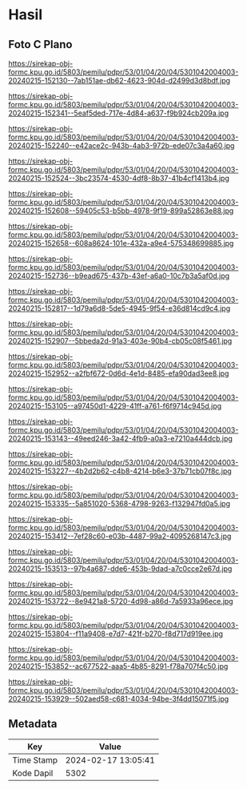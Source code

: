 # Hasil

## Foto C Plano

https://sirekap-obj-formc.kpu.go.id/5803/pemilu/pdpr/53/01/04/20/04/5301042004003-20240215-152130--7ab151ae-db62-4623-904d-d2499d3d8bdf.jpg

https://sirekap-obj-formc.kpu.go.id/5803/pemilu/pdpr/53/01/04/20/04/5301042004003-20240215-152341--5eaf5ded-717e-4d84-a637-f9b924cb209a.jpg

https://sirekap-obj-formc.kpu.go.id/5803/pemilu/pdpr/53/01/04/20/04/5301042004003-20240215-152240--e42ace2c-943b-4ab3-972b-ede07c3a4a60.jpg

https://sirekap-obj-formc.kpu.go.id/5803/pemilu/pdpr/53/01/04/20/04/5301042004003-20240215-152524--3bc23574-4530-4df8-8b37-41b4cf1413b4.jpg

https://sirekap-obj-formc.kpu.go.id/5803/pemilu/pdpr/53/01/04/20/04/5301042004003-20240215-152608--59405c53-b5bb-4978-9f19-899a52863e88.jpg

https://sirekap-obj-formc.kpu.go.id/5803/pemilu/pdpr/53/01/04/20/04/5301042004003-20240215-152658--608a8624-101e-432a-a9e4-575348699885.jpg

https://sirekap-obj-formc.kpu.go.id/5803/pemilu/pdpr/53/01/04/20/04/5301042004003-20240215-152736--b9ead675-437b-43ef-a6a0-10c7b3a5af0d.jpg

https://sirekap-obj-formc.kpu.go.id/5803/pemilu/pdpr/53/01/04/20/04/5301042004003-20240215-152817--1d79a6d8-5de5-4945-9f54-e36d814cd9c4.jpg

https://sirekap-obj-formc.kpu.go.id/5803/pemilu/pdpr/53/01/04/20/04/5301042004003-20240215-152907--5bbeda2d-91a3-403e-90b4-cb05c08f5461.jpg

https://sirekap-obj-formc.kpu.go.id/5803/pemilu/pdpr/53/01/04/20/04/5301042004003-20240215-152952--a2fbf672-0d6d-4e1d-8485-efa90dad3ee8.jpg

https://sirekap-obj-formc.kpu.go.id/5803/pemilu/pdpr/53/01/04/20/04/5301042004003-20240215-153105--a97450d1-4229-41ff-a761-f6f9714c945d.jpg

https://sirekap-obj-formc.kpu.go.id/5803/pemilu/pdpr/53/01/04/20/04/5301042004003-20240215-153143--49eed246-3a42-4fb9-a0a3-e7210a444dcb.jpg

https://sirekap-obj-formc.kpu.go.id/5803/pemilu/pdpr/53/01/04/20/04/5301042004003-20240215-153227--4b2d2b62-c4b8-4214-b6e3-37b71cb07f8c.jpg

https://sirekap-obj-formc.kpu.go.id/5803/pemilu/pdpr/53/01/04/20/04/5301042004003-20240215-153335--5a851020-5368-4798-9263-f132947fd0a5.jpg

https://sirekap-obj-formc.kpu.go.id/5803/pemilu/pdpr/53/01/04/20/04/5301042004003-20240215-153412--7ef28c60-e03b-4487-99a2-4095268147c3.jpg

https://sirekap-obj-formc.kpu.go.id/5803/pemilu/pdpr/53/01/04/20/04/5301042004003-20240215-153513--97b4a687-dde6-453b-9dad-a7c0cce2e67d.jpg

https://sirekap-obj-formc.kpu.go.id/5803/pemilu/pdpr/53/01/04/20/04/5301042004003-20240215-153722--8e9421a8-5720-4d98-a86d-7a5933a96ece.jpg

https://sirekap-obj-formc.kpu.go.id/5803/pemilu/pdpr/53/01/04/20/04/5301042004003-20240215-153804--f11a9408-e7d7-421f-b270-f8d717d919ee.jpg

https://sirekap-obj-formc.kpu.go.id/5803/pemilu/pdpr/53/01/04/20/04/5301042004003-20240215-153852--ac677522-aaa5-4b85-8291-f78a707f4c50.jpg

https://sirekap-obj-formc.kpu.go.id/5803/pemilu/pdpr/53/01/04/20/04/5301042004003-20240215-153929--502aed58-c681-4034-94be-3f4dd15071f5.jpg


## Metadata

| Key        | Value               |
| ---------- | ------------------- |
| Time Stamp | 2024-02-17 13:05:41 |
| Kode Dapil | 5302                |



